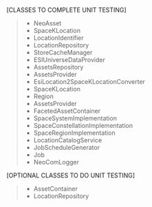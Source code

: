 [CLASSES TO COMPLETE UNIT TESTING]

>* NeoAsset
>* SpaceKLocation
>* LocationIdentifier
>* LocationRepository
>* StoreCacheManager
>* ESIUniverseDataProvider
>* AssetsRepository
>* AssetsProvider
>* EsiLocation2SpaceKLocationConverter
>* SpaceKLocation
>* Region
>* AssetsProvider
>* FacetedAssetContainer
>* SpaceSystemImplementation
>* SpaceConstellationImplementation
>* SpaceRegionImplementation
>* LocationCatalogService
>* JobScheduleGenerator
>* Job
>* NeoComLogger

[OPTIONAL CLASSES TO DO UNIT TESTING]
>* AssetContainer
>* LocationRepository
